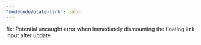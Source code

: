 ```yaml
---
'@udecode/plate-link': patch
---
```


fix: Potential uncaught error when immediately dismounting the floating link input after update
